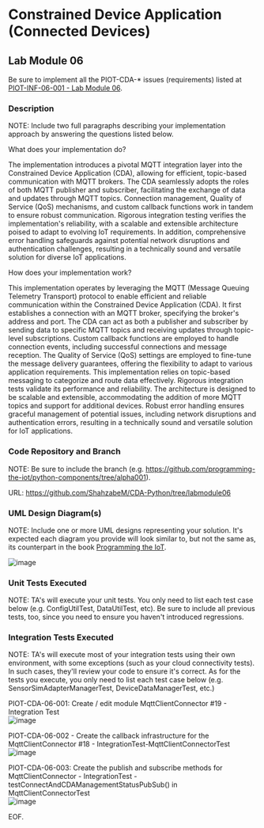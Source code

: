# Constrained Device Application (Connected Devices)

## Lab Module 06

Be sure to implement all the PIOT-CDA-* issues (requirements) listed at [PIOT-INF-06-001 - Lab Module 06](https://github.com/orgs/programming-the-iot/projects/1#column-10488434).

### Description

NOTE: Include two full paragraphs describing your implementation approach by answering the questions listed below.

What does your implementation do?

The implementation introduces a pivotal MQTT integration layer into the Constrained Device Application (CDA), allowing for efficient, topic-based communication with MQTT brokers. The CDA seamlessly adopts the roles of both MQTT publisher and subscriber, facilitating the exchange of data and updates through MQTT topics. Connection management, Quality of Service (QoS) mechanisms, and custom callback functions work in tandem to ensure robust communication. Rigorous integration testing verifies the implementation's reliability, with a scalable and extensible architecture poised to adapt to evolving IoT requirements. In addition, comprehensive error handling safeguards against potential network disruptions and authentication challenges, resulting in a technically sound and versatile solution for diverse IoT applications.


How does your implementation work?

This implementation operates by leveraging the MQTT (Message Queuing Telemetry Transport) protocol to enable efficient and reliable communication within the Constrained Device Application (CDA). It first establishes a connection with an MQTT broker, specifying the broker's address and port. The CDA can act as both a publisher and subscriber by sending data to specific MQTT topics and receiving updates through topic-level subscriptions. Custom callback functions are employed to handle connection events, including successful connections and message reception. The Quality of Service (QoS) settings are employed to fine-tune the message delivery guarantees, offering the flexibility to adapt to various application requirements. This implementation relies on topic-based messaging to categorize and route data effectively. Rigorous integration tests validate its performance and reliability. The architecture is designed to be scalable and extensible, accommodating the addition of more MQTT topics and support for additional devices. Robust error handling ensures graceful management of potential issues, including network disruptions and authentication errors, resulting in a technically sound and versatile solution for IoT applications.



### Code Repository and Branch

NOTE: Be sure to include the branch (e.g. https://github.com/programming-the-iot/python-components/tree/alpha001).

URL: https://github.com/ShahzabeM/CDA-Python/tree/labmodule06

### UML Design Diagram(s)

NOTE: Include one or more UML designs representing your solution. It's expected each
diagram you provide will look similar to, but not the same as, its counterpart in the
book [Programming the IoT](https://learning.oreilly.com/library/view/programming-the-internet/9781492081401/).

![image](https://github.com/JadEletry/book-exercise-docs/assets/71851213/0c43ef3b-6aeb-4718-8079-267621831839)


### Unit Tests Executed

NOTE: TA's will execute your unit tests. You only need to list each test case below
(e.g. ConfigUtilTest, DataUtilTest, etc). Be sure to include all previous tests, too,
since you need to ensure you haven't introduced regressions.


### Integration Tests Executed

NOTE: TA's will execute most of your integration tests using their own environment, with
some exceptions (such as your cloud connectivity tests). In such cases, they'll review
your code to ensure it's correct. As for the tests you execute, you only need to list each
test case below (e.g. SensorSimAdapterManagerTest, DeviceDataManagerTest, etc.)

PIOT-CDA-06-001: Create / edit module MqttClientConnector #19 - Integration Test<br>
![image](https://github.com/JadEletry/book-exercise-docs/assets/71851213/35a89e15-9106-4ec3-898d-924e7f7c774a)

PIOT-CDA-06-002 - Create the callback infrastructure for the MqttClientConnector #18 - IntegrationTest-MqttClientConnectorTest<br>
![image](https://github.com/JadEletry/book-exercise-docs/assets/71851213/a0703619-a169-4a93-bc3a-46847a9da3f1)

PIOT-CDA-06-003: Create the publish and subscribe methods for MqttClientConnector - IntegrationTest - testConnectAndCDAManagementStatusPubSub() in MqttClientConnectorTest<br>
![image](https://github.com/JadEletry/book-exercise-docs/assets/71851213/1aaf5d58-3947-41a6-82e3-bf9a0b83fed9)





EOF.
